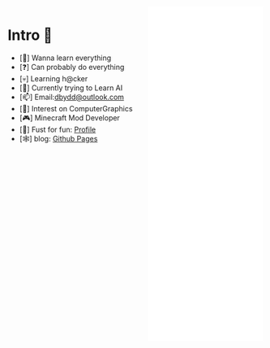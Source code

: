 <img width="45%" align="right" src="./github-metrics.svg" />
</a>

# Intro 👋

* [📕] Wanna learn everything
* [❓] Can probably do everything
* [💀] Learning h@cker
* [🧠] Currently trying to Learn AI
* [📫] Email:<dbydd@outlook.com>
* [👀] Interest on ComputerGraphics
* [🎮] Minecraft Mod Developer
* [🎵] Fust for fun: [Profile](https://profile.codersrank.io/users/dbydd)
* [🕸] blog: [Github Pages](https://dbydd.github.io/)
